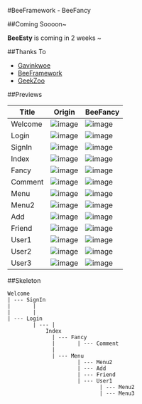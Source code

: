 #BeeFramework - BeeFancy

##Coming Soooon~

**BeeEsty** is coming in 2 weeks ~

##Thanks To
* [Gavinkwoe](https://github.com/gavinkwoe)  
* [BeeFramework](https://github.com/gavinkwoe/BeeFramework/)
* [GeekZoo](http://www.geek-zoo.com)


##Previews

<table>
<thead>
<tr>
<th>Title</th>
<th>Origin</th>
<th>BeeFancy</th>
</tr>
</thead>
<tbody>
<tr>
<td>Welcome</td>
<td><img src="http://imglf2.ph.126.net/BRAF2SnzNoXfryfvlQLzlQ==/6597693189750524195.png" alt="image" /></td>
<td><img src="http://imglf2.ph.126.net/ZATvDRSpSfTxUtWD2WN19w==/6597441401587240175.png" alt="image" /></td>
</tr>
<tr>
<td>Login</td>
<td><img src="http://imglf0.ph.126.net/ee7K714kLJ8e6UIhkPt-Rg==/6598104407099103381.png" alt="image" /></td>
<td><img src="http://imglf2.ph.126.net/pTbipygpdXrnsGZVrCNXog==/6598195666564204343.png" alt="image" /></td>
</tr>
<tr>
<td>SignIn</td>
<td><img src="http://imglf1.ph.126.net/JKAsD9w54-_TuPpySGECiQ==/6597320455308206137.png" alt="image" /></td>
<td><img src="http://imglf1.ph.126.net/N6Vl-3-0tyj5aOiazvlSHg==/6597614024913322492.png" alt="image" /></td>
</tr>
<tr>
<td>Index</td>
<td><img src="http://imglf2.ph.126.net/Fnppd2XAikPtKJcskkzQVQ==/6597309460191931211.png" alt="image" /></td>
<td><img src="http://imglf2.ph.126.net/AsVb98YZsCL3KuBsCPY59Q==/6597942778890039557.png" alt="image" /></td>
</tr>
<tr>
<td>Fancy</td>
<td><img src="http://imglf1.ph.126.net/miNktQNdhH2WVRW64UtUeQ==/6597654706843549420.png" alt="image" /></td>
<td><img src="http://imglf1.ph.126.net/7thQp0nIC_EaGvSf5tdEaA==/6598200064610715295.png" alt="image" /></td>
</tr>
<tr>
<td>Comment</td>
<td><img src="http://imglf1.ph.126.net/uDr6vxmjfpB04ithxNs6_w==/6598079118331659304.png" alt="image" /></td>
<td><img src="http://imglf2.ph.126.net/pEWdFpCBEAKb78fo0kDRcQ==/6597609626866811399.png" alt="image" /></td>
</tr>
<tr>
<td>Menu</td>
<td><img src="http://imglf2.ph.126.net/OhnJ_DLFMJ6R2axoE8czPA==/6598212159238625627.png" alt="image" /></td>
<td><img src="http://imglf0.ph.126.net/l0KLFpAKMm2462OkmEjuNw==/6597460093284918906.png" alt="image" /></td>
</tr>
<tr>
<td>Menu2</td>
<td><img src="http://imglf0.ph.126.net/oG9aJelJy-YQmFt9Y8Jomg==/6598184671447930686.png" alt="image" /></td>
<td><img src="http://imglf2.ph.126.net/N8ui__NnrqJ4BnvWSzFjJQ==/6597736070704003379.png" alt="image" /></td>
</tr>
<tr>
<td>Add</td>
<td><img src="http://imglf1.ph.126.net/q0e_d843h6k2CqGzGM7_bw==/6598112103680497654.png" alt="image" /></td>
<td><img src="http://imglf0.ph.126.net/YSaXIK5cgbOxqT77p4egmg==/6598111004168869890.png" alt="image" /></td>
</tr>
<tr>
<td>Friend</td>
<td><img src="http://imglf1.ph.126.net/XwowpPD9wQN6ZnpyS2HJxA==/6597696488285405257.png" alt="image" /></td>
<td><img src="http://imglf2.ph.126.net/IN0gD6tkn_W7E9gxM3wfnQ==/6597322654331464871.png" alt="image" /></td>
</tr>
<tr>
<td>User1</td>
<td><img src="http://imglf2.ph.126.net/hZuC4bZidSfx-C2oHIHCfA==/6597865813076093351.png" alt="image" /></td>
<td><img src="http://imglf1.ph.126.net/VeR3bUd4mbxTCNTsp9y08g==/6597625020029604358.png" alt="image" /></td>
</tr>
<tr>
<td>User2</td>
<td><img src="http://imglf2.ph.126.net/YiCz9US-eRFmu4jmdVsliQ==/6597760259959818752.png" alt="image" /></td>
<td><img src="http://imglf2.ph.126.net/Ug6RY6ddahbALxSeNsjdeQ==/6597466690354685501.png" alt="image" /></td>
</tr>
<tr>
<td>User3</td>
<td><img src="http://imglf0.ph.126.net/qQU0ibPrkxg767yCl3yBvw==/6597981261797004693.png" alt="image" /></td>
<td><img src="http://imglf2.ph.126.net/Y4csBI9Ao0zFdTGgZ3GOqQ==/6597893300866787006.png" alt="image" /></td>
</tr>
</tbody>
</table>

##Skeleton

```
Welcome  
| --- SignIn
|		|
|		|
| --- Login
		| --- |
			Index
			  | --- Fancy
			  |		  | --- Comment
			  |		  
    		  | --- Menu
			  		  | --- Menu2
			  		  | --- Add
					  | --- Friend
					  | --- User1
					  		 | --- Menu2
					  		 | --- Menu3
					  
```